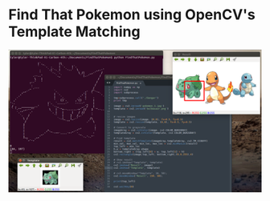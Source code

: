 [//]: # (Image References)
[complete]: ./images/FindThatPokemon.png

# Find That Pokemon using OpenCV's Template Matching

![Find That Pokemon][complete]
